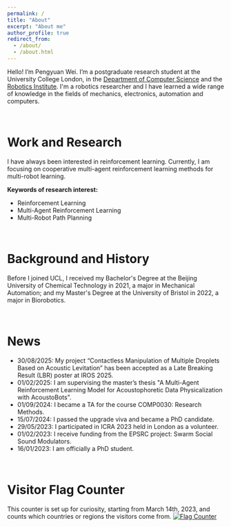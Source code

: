 ```yaml
---
permalink: /
title: "About"
excerpt: "About me"
author_profile: true
redirect_from: 
  - /about/
  - /about.html
---
```


Hello! I’m Pengyuan Wei. I’m a postgraduate research student at the University College London, in the [Department of Computer Science](https://www.ucl.ac.uk/computer-science/ucl-computer-science) and the [Robotics Institute](https://www.ucl.ac.uk/robotics/ucl-robotics-institute-0). I'm a robotics researcher and I have learned a wide range of knowledge in the fields of mechanics, electronics, automation and computers. 

<br />

Work and Research
======
I have always been interested in reinforcement learning. Currently, I am focusing on cooperative multi-agent reinforcement learning methods for multi-robot learning. 

**Keywords of research interest:**
<ul>
<li>Reinforcement Learning</li>
<li>Multi-Agent Reinforcement Learning</li>
<li>Multi-Robot Path Planning</li>
</ul>

<br />

Background and History
======
Before I joined UCL, I received my Bachelor's Degree at the Beijing University of Chemical Technology in 2021, a major in Mechanical Automation; and my Master's Degree at the University of Bristol in 2022, a major in Biorobotics. 

<br />

News
======
<ul>
<li>30/08/2025: My project “Contactless Manipulation of Multiple Droplets Based on Acoustic Levitation” has been accepted as a Late Breaking Result (LBR) poster at IROS 2025. </li>
<li>01/02/2025: I am supervising the master’s thesis "A Multi-Agent Reinforcement Learning Model for Acoustophoretic Data Physicalization with AcoustoBots". </li>
<li>01/09/2024: I became a TA for the course COMP0030: Research Methods. </li>
<li>15/07/2024: I passed the upgrade viva and became a PhD candidate. </li>
<li>29/05/2023: I participated in ICRA 2023 held in London as a volunteer. </li>
<li>01/02/2023: I receive funding from the EPSRC project: Swarm Social Sound Modulators. </li>
<li>16/01/2023: I am officially a PhD student. </li>
</ul>

<br />

Visitor Flag Counter
======
This counter is set up for curiosity, starting from March 14th, 2023, and counts which countries or regions the visitors come from.
<a href="https://info.flagcounter.com/UTfe"><img src="https://s11.flagcounter.com/countxl/UTfe/bg_FFFFFF/txt_000000/border_CCCCCC/columns_6/maxflags_12/viewers_0/labels_1/pageviews_1/flags_0/percent_0/" alt="Flag Counter" border="0"></a>
